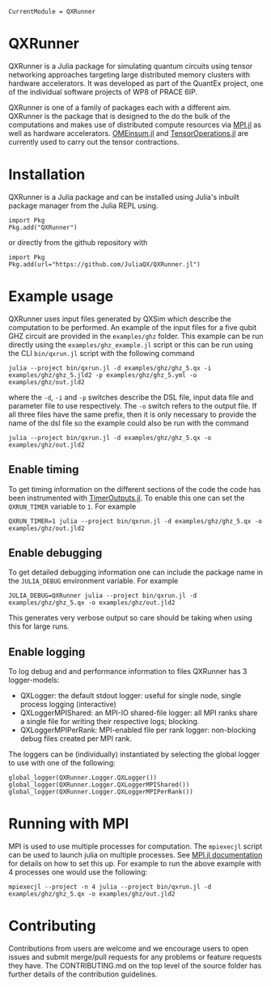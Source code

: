 ```@meta
CurrentModule = QXRunner
```

# QXRunner

QXRunner is a Julia package for simulating quantum circuits using tensor networking approaches targeting large distributed memory clusters with hardware
accelerators. It was developed as part of the QuantEx project, one of the individual software projects of WP8 of PRACE 6IP.

QXRunner is one of a family of packages each with a different aim. QXRunner is the package that is designed to the do the bulk of the computations and makes use of
distributed compute resources via [MPI.jl](https://github.com/JuliaParallel/MPI.jl) as well as hardware accelerators. [OMEinsum.jl](https://github.com/under-Peter/OMEinsum.jl) and [TensorOperations.jl](https://github.com/Jutho/TensorOperations.jl) are currently used to carry out the tensor contractions.

# Installation

QXRunner is a Julia package and can be installed using Julia's inbuilt package manager from the Julia REPL using.

```
import Pkg
Pkg.add("QXRunner")
```

or directly from the github repository with

```
import Pkg
Pkg.add(url="https://github.com/JuliaQX/QXRunner.jl")
```

# Example usage

QXRunner uses input files generated by QXSim which describe the computation to be performed. An example of the input files for a five qubit GHZ circuit are provided
in the `examples/ghz` folder.
This example can be run directly using the `examples/ghz_example.jl` script or this can be run using the CLI `bin/qxrun.jl` script with the following command

```
julia --project bin/qxrun.jl -d examples/ghz/ghz_5.qx -i examples/ghz/ghz_5.jld2 -p examples/ghz/ghz_5.yml -o examples/ghz/out.jld2
```

where the `-d`, `-i` and `-p` switches describe the DSL file, input data file and parameter file to use respectively. The `-o` switch refers to the output file. If all three files have the same prefix, then it is only necessary to provide the name of the dsl file so the example could also be run with the command

```
julia --project bin/qxrun.jl -d examples/ghz/ghz_5.qx -o examples/ghz/out.jld2
```

## Enable timing

To get timing information on the different sections of the code the code has been instrumented with [TimerOutputs.jl](https://github.com/KristofferC/TimerOutputs.jl). To enable this one can set the `QXRUN_TIMER` variable to `1`. For example

```
QXRUN_TIMER=1 julia --project bin/qxrun.jl -d examples/ghz/ghz_5.qx -o examples/ghz/out.jld2
```

## Enable debugging

To get detailed debugging information one can include the package name in the `JULIA_DEBUG` environment variable. For example

```
JULIA_DEBUG=QXRunner julia --project bin/qxrun.jl -d examples/ghz/ghz_5.qx -o examples/ghz/out.jld2
```

This generates very verbose output so care should be taking when using this for large runs.

## Enable logging

To log debug and and performance information to files QXRunner has 3 logger-models:

- QXLogger: the default stdout logger: useful for single node, single process logging (interactive)
- QXLoggerMPIShared: an MPI-IO shared-file logger: all MPI ranks share a single file for writing their respective logs; blocking.
- QXLoggerMPIPerRank: MPI-enabled file per rank logger: non-blocking debug files created per MPI rank.

The loggers can be (individually) instantiated by selecting the global logger to use with one of the following:

```
global_logger(QXRunner.Logger.QXLogger())
global_logger(QXRunner.Logger.QXLoggerMPIShared())
global_logger(QXRunner.Logger.QXLoggerMPIPerRank())
```

# Running with MPI

MPI is used to use multiple processes for computation. The `mpiexecjl` script can be used to launch julia on multiple processes. See [MPI.jl documentation](https://juliaparallel.github.io/MPI.jl/latest/configuration/#Julia-wrapper-for-mpiexec) for details on how to set this up. For example to run the above example with 4 processes one would use the following:

```
mpiexecjl --project -n 4 julia --project bin/qxrun.jl -d examples/ghz/ghz_5.qx -o examples/ghz/out.jld2
```

# Contributing
Contributions from users are welcome and we encourage users to open issues and submit merge/pull requests for any problems or feature requests they have. The
CONTRIBUTING.md on the top level of the source folder has further details of the contribution guidelines.
